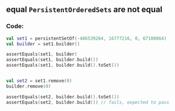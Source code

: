 ## equal `PersistentOrderedSets` are not equal

### Code:

```kotlin
val set1 = persistentSetOf(-486539264, 16777216, 0, 67108864)
val builder = set1.builder()

assertEquals(set1, builder)
assertEquals(set1, builder.build())
assertEquals(set1, builder.build().toSet())


val set2 = set1.remove(0)
builder.remove(0)

assertEquals(set2, builder.build().toSet())
assertEquals(set2, builder.build()) // fails, expected to pass
```
